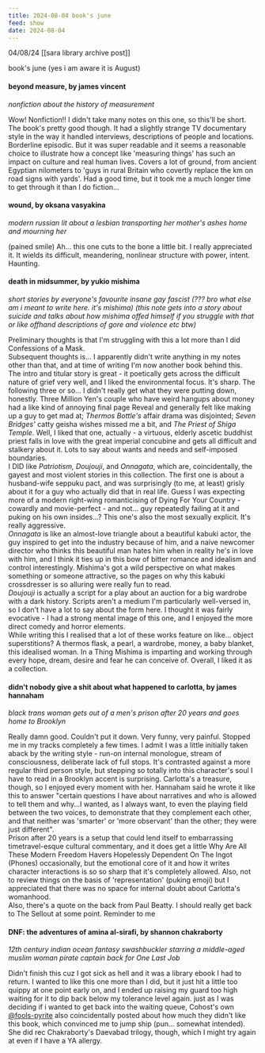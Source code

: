 ```yaml
---
title: 2024-08-04 book's june
feed: show
date: 2024-08-04
---
```

04/08/24 [[sara library archive post]]

book's june (yes i am aware it is August)

#### beyond measure, by james vincent

_nonfiction about the history of measurement_

Wow! Nonfiction!! I didn't take many notes on this one, so this'll be short. The book's pretty good though. It had a slightly strange TV documentary style in the way it handled interviews, descriptions of people and locations. Borderline episodic. But it was super readable and it seems a reasonable choice to illustrate how a concept like 'measuring things' has such an impact on culture and real human lives. Covers a lot of ground, from ancient Egyptian nilometers to 'guys in rural Britain who covertly replace the km on road signs with yards'. Had a good time, but it took me a much longer time to get through it than I do fiction...

#### wound, by oksana vasyakina

_modern russian lit about a lesbian transporting her mother's ashes home and mourning her_

(pained smile) Ah... this one cuts to the bone a little bit. I really appreciated it. It wields its difficult, meandering, nonlinear structure with power, intent. Haunting.

#### death in midsummer, by yukio mishima

_short stories by everyone's favourite insane gay fascist (??? bro what else am i meant to write here. it's mishima) (this note gets into a story about suicide and talks about how mishima offed himself if you struggle with that or like offhand descriptions of gore and violence etc btw)_

Preliminary thoughts is that I'm struggling with this a lot more than I did Confessions of a Mask.  
Subsequent thoughts is... I apparently didn't write anything in my notes other than that, and at time of writing I'm now another book behind this.  
The intro and titular story is great - it poetically gets across the difficult nature of grief very well, and I liked the environmental focus. It's sharp. The following three or so... I didn't really get what they were putting down, honestly. Three Million Yen's couple who have weird hangups about money had a like kind of annoying final page Reveal and generally felt like making up a guy to get mad at; _Thermos Bottle's_ affair drama was disjointed; _Seven Bridges'_ catty geisha wishes missed me a bit, and _The Priest of Shiga Temple_. Well, I liked that one, actually - a virtuous, elderly ascetic buddhist priest falls in love with the great imperial concubine and gets all difficult and stalkery about it. Lots to say about wants and needs and self-imposed boundaries.  
I DID like _Patriotism, Doujouji_, and _Onnagata_, which are, coincidentally, the gayest and most violent stories in this collection. The first one is about a husband-wife seppuku pact, and was surprisingly (to me, at least) grisly about it for a guy who actually did that in real life. Guess I was expecting more of a modern right-wing romanticising of Dying For Your Country - cowardly and movie-perfect - and not... guy repeatedly failing at it and puking on his own insides...? This one's also the most sexually explicit. It's really aggressive.  
_Onnagata_ is like an almost-love triangle about a beautiful kabuki actor, the guy inspired to get into the industry because of him, and a naive newcomer director who thinks this beautiful man hates him when in reality he's in love with him, and I think it ties up in this bow of bitter romance and idealism and control interestingly. Mishima's got a wild perspective on what makes something or someone attractive, so the pages on why this kabuki crossdresser is so alluring were really fun to read.  
_Doujouji_ is actually a script for a play about an auction for a big wardrobe with a dark history. Scripts aren't a medium I'm particularly well-versed in, so I don't have a lot to say about the form here. I thought it was fairly evocative - I had a strong mental image of this one, and I enjoyed the more direct comedy and horror elements.  
While writing this I realised that a lot of these works feature on like... object superstitions? A thermos flask, a pearl, a wardrobe, money, a baby blanket, this idealised woman. In a Thing Mishima is imparting and working through every hope, dream, desire and fear he can conceive of. Overall, I liked it as a collection.

#### didn't nobody give a shit about what happened to carlotta, by james hannaham

_black trans woman gets out of a men's prison after 20 years and goes home to Brooklyn_

Really damn good. Couldn't put it down. Very funny, very painful. Stopped me in my tracks completely a few times. I admit I was a little initially taken aback by the writing style - run-on internal monologue, stream of consciousness, deliberate lack of full stops. It's contrasted against a more regular third person style, but stepping so totally into this character's soul I have to read in a Brooklyn accent is surprising. Carlotta's a treasure, though, so I enjoyed every moment with her. Hannaham said he wrote it like this to answer "certain questions I have about narratives and who is allowed to tell them and why...I wanted, as I always want, to even the playing field between the two voices, to demonstrate that they complement each other, and that neither was 'smarter' or 'more observant' than the other; they were just different".  
Prison after 20 years is a setup that could lend itself to embarrassing timetravel-esque cultural commentary, and it does get a little Why Are All These Modern Freedom Havers Hopelessly Dependent On The Ingot (Phones) occasionally, but the emotional core of it and how it writes character interactions is so so sharp that it's completely allowed. Also, not to review things on the basis of 'representation' (puking emoji) but I appreciated that there was no space for internal doubt about Carlotta's womanhood.  
Also, there's a quote on the back from Paul Beatty. I should really get back to The Sellout at some point. Reminder to me

#### DNF: the adventures of amina al-sirafi, by shannon chakraborty

_12th century indian ocean fantasy swashbuckler starring a middle-aged muslim woman pirate captain back for One Last Job_

Didn't finish this cuz I got sick as hell and it was a library ebook I had to return. I wanted to like this one more than I did, but it just hit a little too quippy at one point early on, and I ended up raising my guard too high waiting for it to dip back below my tolerance level again. just as I was deciding if i wanted to get back into the waiting queue, Cohost's own [@fools-pyrite](https://cohost.org/fools-pyrite) also coincidentally posted about how much they didn't like this book, which convinced me to jump ship (pun... somewhat intended). She did rec Chakraborty's Daevabad trilogy, though, which I might try again at even if I have a YA allergy.